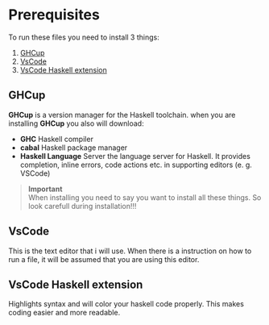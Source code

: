 # Prerequisites

To run these files you need to install 3 things:

1. [GHCup](https://www.haskell.org/ghcup/)
2. [VsCode](https://code.visualstudio.com/)
3. [VsCode Haskell extension](https://marketplace.visualstudio.com/items?itemName=haskell.haskell)

## GHCup

**GHCup** is a version manager for the Haskell toolchain. when you are installing **GHCup** you also will download:

- **GHC** Haskell compiler
- **cabal** Haskell package manager
- **Haskell Language** Server the language server for Haskell. It provides
completion, inline errors, code actions etc. in supporting editors (e. g. VSCode)

> **Important**  
> When installing you need to say you want to install all these things. So look carefull during installation!!!

## VsCode

This is the text editor that i will use. When there is a instruction on how to run a file, it will be assumed that you are using this editor.

## VsCode Haskell extension

Highlights syntax and will color your haskell code properly. This makes coding easier and more readable.
